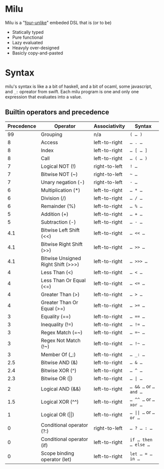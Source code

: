 # Milu
Milu is a "[four-unlike](https://en.wikipedia.org/wiki/P%C3%A8re_David%27s_deer#Naming_and_etymology)" embeded DSL that is (or to be) 

- Statically typed
- Pure functional
- Lazy evaluated
- Heavyly over-designed
- Basicly copy-and-pasted

# Syntax

milu's syntax is like a a bit of haskell, and a bit of ocaml, some javascript, and `_:` opreator from swift. 
Each milu program is one and only one expression that evaluates into a value.

## Builtin operators and precedence

|Precedence|Operator|Associativity|Syntax|
|----------|--------|-------------|-------|
|99|Grouping|n/a|`( … )`|
|8|Access|left-to-right|`… . …`|
|8|Index|left-to-right|`… [ … ]`|
|8|Call|left-to-right|`… ( … )`|
|7|Logical NOT (!)|right-to-left|`! …`|
|7|Bitwise NOT (~)|right-to-left|`~ …`|
|7|Unary negation (-)|right-to-left|`- …`|
|6|Multiplication (*)|left-to-right|`… * …`|
|6|Division (/)|left-to-right|`… / …`|
|6|Remainder (%)|left-to-right|`… % …`|
|5|Addition (+)|left-to-right|`… + …`|
|5|Subtraction (-)|left-to-right|`… - …`|
|4.1|Bitwise Left Shift (<<)|left-to-right|`… << …`|
|4.1|Bitwise Right Shift (>>)|left-to-right|`… >> …`|
|4.1|Bitwise Unsigned Right Shift (>>>)|left-to-right|`… >>> …`|
|4|Less Than (<)|left-to-right|`… < …`|
|4|Less Than Or Equal (<=)|left-to-right|`… <= …`|
|4|Greater Than (>)|left-to-right|`… > …`|
|4|Greater Than Or Equal (>=)|left-to-right|`… >= …`|
|3|Equality (==)|left-to-right|`… == …`|
|3|Inequality (!=)|left-to-right|`… != …`|
|3|Regex Match (=~)|left-to-right|`… =~ …`|
|3|Regex Not Match (!~)|left-to-right|`… !~ …`|
|3|Member Of (_:)|left-to-right|`… _: …`|
|2.5|Bitwise AND (&)|left-to-right|`… & …`|
|2.4|Bitwise XOR (^)|left-to-right|`… ^ …`|
|2.3|Bitwise OR (\|) |left-to-right|`… \| …  `|
|2|Logical AND (&&)|left-to-right|`… && …` or `… and … `|
|1.5|Logical XOR (^^)|left-to-right|`… ^^ …` or `… xor … `|
|1|Logical OR (\|\|)|left-to-right|`… \|\| …` or `… or …`|
|0|Conditional operator (?:)|right-to-left|`… ? … : …`|
|0|Conditional operator (if)|left-to-right|`if … then … else …`|
|0|Scope binding operator (let)|left-to-right|`let … = … in …`|